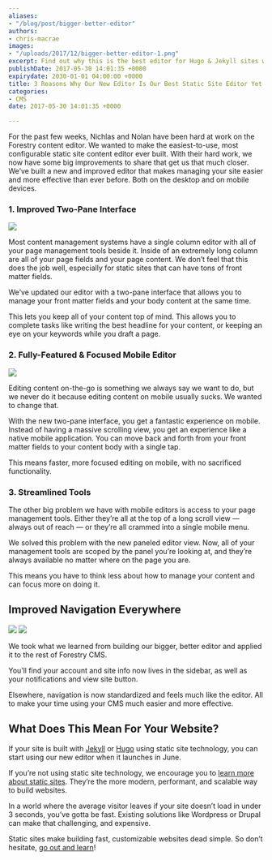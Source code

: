 ```yaml
---
aliases:
- "/blog/post/bigger-better-editor"
authors:
- chris-macrae
images:
- "/uploads/2017/12/bigger-better-editor-1.png"
excerpt: Find out why this is the best editor for Hugo & Jekyll sites we've ever built.
publishDate: 2017-05-30 14:01:35 +0000
expirydate: 2030-01-01 04:00:00 +0000
title: 3 Reasons Why Our New Editor Is Our Best Static Site Editor Yet
categories:
- CMS
date: 2017-05-30 14:01:35 +0000

---
```

For the past few weeks, Nichlas and Nolan have been hard at work on the Forestry content editor. We wanted to make the easiest-to-use, most configurable static site content editor ever built. With their hard work, we now have some big improvements to share that get us that much closer. We’ve built a new and improved editor that makes managing your site easier and more effective than ever before. Both on the desktop and on mobile devices.

### 1. Improved Two-Pane Interface

<img src="/uploads/2017/12/Kapture-2017-05-30-at-16.48.48_800.gif" draggable="true" data-bukket-ext-bukket-draggable="true">

Most content management systems have a single column editor with all of your page management tools beside it. Inside of an extremely long column are all of your page fields and your page content. We don’t feel that this does the job well, especially for static sites that can have tons of front matter fields.

We’ve updated our editor with a two-pane interface that allows you to manage your front matter fields and your body content at the same time.

This lets you keep all of your content top of mind. This allows you to complete tasks like writing the best headline for your content, or keeping an eye on your keywords while you draft a page.

### 2. Fully-Featured & Focused Mobile Editor

<img src="/uploads/2017/12/Kapture%202017-05-30%20at%2017.54.09.gif" draggable="true" data-bukket-ext-bukket-draggable="true">

Editing content on-the-go is something we always say we want to do, but we never do it because editing content on mobile usually sucks. We wanted to change that.

With the new two-pane interface, you get a fantastic experience on mobile. Instead of having a massive scrolling view, you get an experience like a native mobile application. You can move back and forth from your front matter fields to your content body with a single tap.

This means faster, more focused editing on mobile, with no sacrificed functionality.

### 3. Streamlined Tools

The other big problem we have with mobile editors is access to your page management tools. Either they’re all at the top of a long scroll view — always out of reach — or they’re all crammed into a single mobile menu.

We solved this problem with the new paneled editor view. Now, all of your management tools are scoped by the panel you’re looking at, and they’re always available no matter where on the page you are.

This means you have to think less about how to manage your content and can focus more on doing it.

## Improved Navigation Everywhere
<div class="cf">
<img src="/uploads/2017/12/Kapture%202017-05-30%20at%2017.03.02.gif" class="fl w-50-ns" draggable="true" data-bukket-ext-bukket-draggable="true">
<img src="/uploads/2017/12/Kapture%202017-05-30%20at%2017.17.11.gif" class="fl w-50-ns" draggable="true" data-bukket-ext-bukket-draggable="true">
</div>

We took what we learned from building our bigger, better editor and applied it to the rest of Forestry CMS.

You’ll find your account and site info now lives in the sidebar, as well as your notifications and view site button.

Elsewhere, navigation is now standardized and feels much like the editor. All to make your time using your CMS much easier and more effective.

## What Does This Mean For Your Website?

If your site is built with [Jekyll](https://jekyllrb.com) or [Hugo](https://gohugo.io) using static site technology, you can start using our new editor when it launches in June.

If you’re not using static site technology, we encourage you to [learn more about static sites](https://www.smashingmagazine.com/2015/11/modern-static-website-generators-next-big-thing/). They’re the more modern, performant, and scalable way to build websites.

In a world where the average visitor leaves if your site doesn’t load in under 3 seconds, you’ve gotta be fast. Existing solutions like Wordpress or Drupal can make that challenging, and expensive.

Static sites make building fast, customizable websites dead simple. So don’t hesitate, [go out and learn](https://www.smashingmagazine.com/2015/11/modern-static-website-generators-next-big-thing/)!
